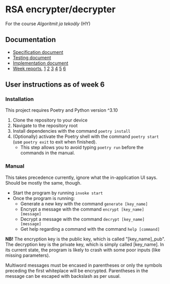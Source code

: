 # RSA encrypter/decrypter

For the course *Algoritmit ja tekoäly* (HY)

## Documentation

- [Specification document](https://github.com/Cherrybowll/algolabra/blob/main/documentation/specification.md)
- [Testing document](https://github.com/Cherrybowll/algolabra/blob/main/documentation/tests.md)
- [Implementation document](https://github.com/Cherrybowll/algolabra/blob/main/documentation/implementation.md)
- [Week reports](https://github.com/Cherrybowll/algolabra/tree/main/documentation/weekreports),
[1](https://github.com/Cherrybowll/algolabra/blob/main/documentation/weekreports/weekreport1.md)
[2](https://github.com/Cherrybowll/algolabra/blob/main/documentation/weekreports/weekreport2.md)
[3](https://github.com/Cherrybowll/algolabra/blob/main/documentation/weekreports/weekreport3.md)
[4](https://github.com/Cherrybowll/algolabra/blob/main/documentation/weekreports/weekreport4.md)
[5](https://github.com/Cherrybowll/algolabra/blob/main/documentation/weekreports/weekreport5.md)
[6](https://github.com/Cherrybowll/algolabra/blob/main/documentation/weekreports/weekreport6.md)

## User instructions as of week 6

### Installation

This project requires Poetry and Python version ^3.10

1. Clone the repository to your device
2. Navigate to the repository root
3. Install dependencies with the command `poetry install`
4. (Optionally) activate the Poetry shell with the command `poetry start` (use `poetry exit` to exit when finished).
   - This step allows you to avoid typing `poetry run` before the commands in the manual.

### Manual

This takes precedence currently, ignore what the in-application UI says. Should be mostly the same, though.

- Start the program by running `invoke start`
- Once the program is running:
  - Generate a new key with the command `generate [key_name]`
  - Encrypt a message with the command `encrypt [key_name] [message]`
  - Decrypt a message with the command `decrypt [key_name] [message]`
  - Get help regarding a command with the command `help [command]`

**NB!** The encryption key is the public key, which is called "[key_name]_pub". The decryption key is the private key, which is simply called [key_name].
In its current state, the program is likely to crash with some poor inputs (like missing parameters).

Multiword messages must be encased in parentheses or only the symbols preceding the first whiteplace will be encrypted. Parentheses in the message can be escaped with backslash as per usual.
